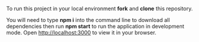 To run this project in your local environment **fork** and **clone** this repository.

You will need to type **npm i** into the command line to download all dependencies then run **npm start** to run the application in development mode. Open [http://localhost:3000](http://localhost:3000) to view it in your browser.
